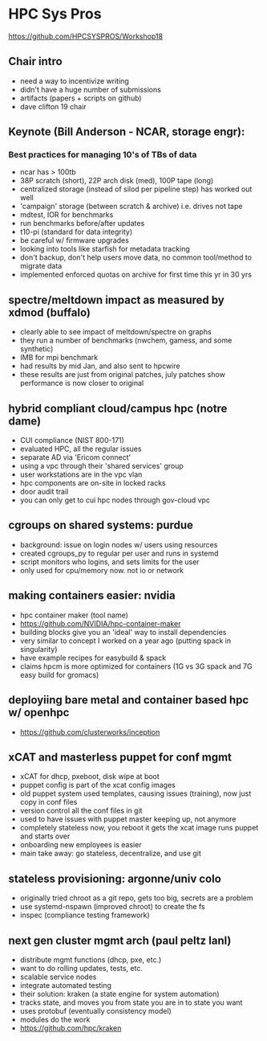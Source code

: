 # HPC Sys Pros
https://github.com/HPCSYSPROS/Workshop18

## Chair intro
* need a way to incentivize writing
* didn't have a huge number of submissions
* artifacts (papers + scripts on github)
* dave clifton 19 chair

## Keynote (Bill Anderson - NCAR, storage engr):
### Best practices for managing 10's of TBs of data 
* ncar has > 100tb
* 38P scratch (short), 22P arch disk (med), 100P tape (long)
* centralized storage (instead of silod per pipeline step) has worked out well
* 'campaign' storage (between scratch & archive) i.e. drives not tape  
* mdtest, IOR for benchmarks
* run benchmarks before/after updates
* t10-pi (standard for data integrity)
* be careful w/ firmware upgrades
* looking into tools like starfish for metadata tracking
* don't backup, don't help users move data, no common tool/method to migrate data
* implemented enforced quotas on archive for first time this yr in 30 yrs

## spectre/meltdown impact as measured by xdmod (buffalo)
* clearly able to see impact of meltdown/spectre on graphs
* they run a number of benchmarks (nwchem, gamess, and some synthetic)
* IMB for mpi benchmark
* had results by mid Jan, and also sent to hpcwire
* these results are just from original patches, july patches show performance is now closer to original

## hybrid compliant cloud/campus hpc (notre dame)
* CUI compliance (NIST 800-171)
* evaluated HPC, all the regular issues
* separate AD via 'Ericom connect'
* using a vpc through their 'shared services' group
* user workstations are in the vpc vlan
* hpc components are on-site in locked racks
* door audit trail
* you can only get to cui hpc nodes through gov-cloud vpc

## cgroups on shared systems: purdue
* background: issue on login nodes w/ users using resources
* created cgroups_py to regular per user and runs in systemd
* script monitors who logins, and sets limits for the user
* only used for cpu/memory now. not io or network

## making containers easier: nvidia
* hpc container maker (tool name)
* https://github.com/NVIDIA/hpc-container-maker   
* building blocks give you an 'ideal' way to install dependencies
* very similar to concept I worked on a year ago (putting spack in singularity)
* have example recipes for easybuild & spack
* claims hpcm is more optimized for containers (1G vs 3G spack and 7G easy build for gromacs)

## deployiing bare metal and container based hpc w/ openhpc
* https://github.com/clusterworks/inception

## xCAT and masterless puppet for conf mgmt
* xCAT for dhcp, pxeboot, disk wipe at boot
* puppet config is part of the xcat config images
* old puppet system used templates, causing issues (training), now just copy in conf files
* version control all the conf files in git
* used to have issues with puppet master keeping up, not anymore
* completely stateless now, you reboot it gets the xcat image runs puppet and starts over
* onboarding new employees is easier
* main take away: go stateless, decentralize, and use git 

## stateless provisioning: argonne/univ colo
* originally tried chroot as a git repo, gets too big, secrets are a problem
* use systemd-nspawn (improved chroot) to create the fs
* inspec (compliance testing framework)

## next gen cluster mgmt arch (paul peltz lanl)
* distribute mgmt functions (dhcp, pxe, etc.)
* want to do rolling updates, tests, etc.
* scalable service nodes
* integrate automated testing
* their solution: kraken (a state engine for system automation)
* tracks state, and moves you from state you are in to state you want
* uses protobuf (eventually consistency model)
* modules do the work
* https://github.com/hpc/kraken    
